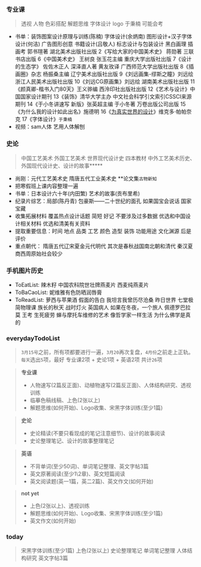 ### 专业课
> 透视 人物 色彩搭配 解题思维 字体设计 logo
> 于秉楠 可能会考
- 书单：装饰图案设计原理与训练(陈楠) 字体设计(余炳南) 图形设计+汉子字体设计(何洁) 广告图形创意 书籍设计(吕敬人) 标志设计与包装设计 黑白画理 插画考 郭书瑄著 湖北美术出版社出版
2《写给大家的中国美术史》 蒋勋著 三联书店出版
6《中国美术史》 王树良 张玉花主编 重庆大学出版社出版
7《设计的生态学》 佐佐木正人 深泽直人著 黄友玫译 广西师范大学出版社出版
8《插画圈》杂志 杨振桑主编 辽宁美术出版社出版
9《刘远画集-缪斯之瞳》刘远绘 浙江人民美术出版社出版
10《刘远CG原画集》刘远绘 湖南美术出版社出版
11《颜真卿-楷书入门80天》王义骅编 西泠印社出版社出版
12《艺术与设计》中国国家设计期刊
13《装饰》清华大学主办 中文社会科学引文索引CSSCI来源期刊
14《于小冬讲速写 新版》张英超主编 于小冬著 万卷出版公司出版
15《为什么我的设计如此出名》施德明
16《<u>为真实世界的设计</u>》维克多·帕帕奈克
17《字体设计》`于秉楠`
- 视频：sam人体 艺用人体解刨

### 史论
> 中国工艺美术 外国工艺美术 世界现代设计史
> 四本教材 中外工艺美术历史、外国现代设计史、设计的故事*****
- 尚刚：元代工艺美术史 隋唐五代工业美术史 **论文集`古物新知`
- 把寒假班上课内容整理一遍
- 书单：日本设计六十年(内田繁) 艺术的故事(贡布里希)
- 纪录片综艺：局部(陈丹青) 包豪斯——二十世纪的面孔 如果国宝会说话 国家宝藏
- 收集拓展材料 覆盖热点设计话题 简短 好记 不要涉及过多数据 优选和中国设计相关材料 优选和清美有关资料
- 提取重要信息：时间 地点 品类 工艺 颜色 造型 装饰 功能用途 文化渊源 后是评价
- 重点朝代： 隋唐五代辽宋夏金元代明代  其次是春秋战国南北朝和清代 秦汉夏商西周原始社会较少

### 手机图片历史
- ToEatList: 辣木籽 中国农科院世壮牌燕麦片 西麦纯燕麦片
- ToBaCaoList: 妮维雅有色防晒润唇膏 
- ToReadList: 萝西与苹果酒 假面的告白 我坦言我曾历尽沧桑 昨日世界 七堂极简物理课 族长的秋天 战时灯火 英国病人 如果在冬夜，一个旅人 佩德罗巴拉莫 王考 生死疲劳 蝉与摩托车维修的艺术 像哲学家一样生活 为什么佛学是真的 

### everydayTodoList
> `3月15号`之前，所有项都要进行一遍，`3月20`再次复盘，`4月份`之前走上正轨。
> `每天`选出`5`项，最好 专业课2项 + 史论1项 + 英语2项
> 共计`26`项

> **专业课**
> - 人物速写(2篇反正面)、动植物速写(2篇反正面)、人体结构研究、透视训练
> - 临摹色稿线稿、上色(2张以上)
> - 解题思维(如何开始)、Logo收集、宋黑字体训练(至少1篇)

> **史论**
> - 史论精读(不要只看现成的笔记注意细节)、设计的故事阅读
> - 史论整理笔记、设计的故事整理笔记

> **英语**
> - 不背单词(至少50词)、单词笔记整理、英文字帖3篇
> - 英文原著阅读(至少1\2章)、英文短篇阅读
> - 英文阅读题(英一1篇，英二2篇)、英文作文(如何开始)

> **not yet**
> - 上色(2张以上)、透视训练
> - 解题思维(如何开始)、Logo收集、宋黑字体训练(至少1篇)
> - 英文作文(如何开始)

### today
> 宋黑字体训练(至少1篇)
> 上色(2张以上)
> 史论整理笔记
> 单词笔记整理
> 人体结构研究
> 英文字帖3篇
